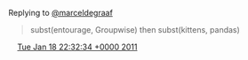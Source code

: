 Replying to [@marceldegraaf](https://twitter.com/marceldegraaf/status/26984899869151232)

> subst\(entourage, Groupwise\) then subst\(kittens, pandas\)

<img src="../../media/tweet.ico" width="12" /> [Tue Jan 18 22:32:34 +0000 2011](https://twitter.com/DromerDenker/status/27493577168789504)